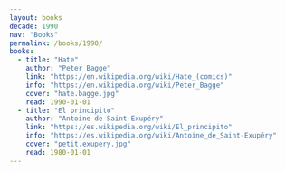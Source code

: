 ```yaml
---
layout: books
decade: 1990
nav: "Books"
permalink: /books/1990/
books:
  - title: "Hate"
    author: "Peter Bagge"
    link: "https://en.wikipedia.org/wiki/Hate_(comics)"
    info: "https://en.wikipedia.org/wiki/Peter_Bagge"
    cover: "hate.bagge.jpg"
    read: 1990-01-01
  - title: "El principito"
    author: "Antoine de Saint-Exupéry"
    link: "https://es.wikipedia.org/wiki/El_principito"
    info: "https://es.wikipedia.org/wiki/Antoine_de_Saint-Exupéry"
    cover: "petit.exupery.jpg"
    read: 1980-01-01
---
```

